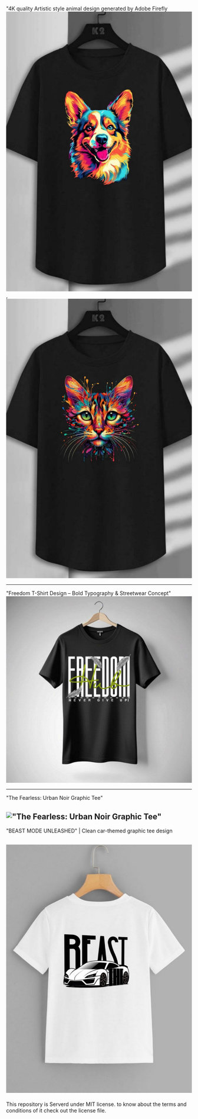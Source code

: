 



"4K quality Artistic style animal design generated by Adobe Firefly
!["4K quality Artistic style animal design generated by Adobe Firefly](https://github.com/Yuto-designer/T-shirt-designs/blob/main/20250705_151534.png),!["4K quality Artistic style animal design generated by Adobe Firefly](https://github.com/Yuto-designer/T-shirt-designs/blob/main/20250705_151511.png)

------
"Freedom T-Shirt Design – Bold Typography & Streetwear Concept"
!["Freedom T-Shirt Design – Bold Typography & Streetwear Concept"](https://github.com/Yuto-designer/T-shirt-designs/blob/main/20250704_151529.png)

-------
"The Fearless: Urban Noir Graphic Tee"

!["The Fearless: Urban Noir Graphic Tee"](https://github.com/Yuto-designer/T-shirt-designs/blob/main/20250703_120504.png)
------
"BEAST MODE UNLEASHED" | Clean car-themed graphic tee design

![BEAST MODE GRAPHIC TEE DESIGN](https://github.com/Yuto-designer/T-shirt-designs/blob/main/20250703_120357.png)
---------
This repository is Serverd under MIT license. to know about the terms and conditions of it check out the license file.
